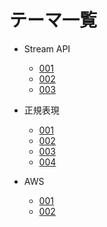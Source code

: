 # テーマ一覧

* Stream API
	* [001](/StramAPI/001/StreamAPI_001.html)
	* [002](/StramAPI/002/StreamAPI_002.html)
	* [003](/StramAPI/003/StreamAPI_003.html)

* 正規表現
	* [001](/RegularExpression/001/RegularExpression_001.html)
	* [002](/RegularExpression/002/RegularExpression_002.html)
	* [003](/RegularExpression/003/RegularExpression_003.html)
	* [004](/RegularExpression/004/RegularExpression_004.html)

* AWS
	* [001](/StartAWS/001/StartAWS_001.html)
	* [002](/StartAWS/001/StartAWS_001.html)